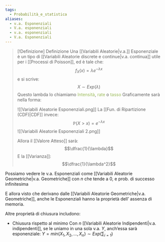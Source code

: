 ```yaml
---
tags:
  - Probabilità_e_statistica
aliases:
  - v.a. Esponenziali
  - V.a. esponenziali
  - v.a. esponenziali
  - V.a. Esponenziali
---
```

>[!Definizione]  Definizione
>Una [[Variabili Aleatorie|v.a.]] Esponenziale è un tipo di [[Variabili Aleatorie discrete e continue|v.a. continua]] utile per i [[Processi di Poisson]], ed è tale che:
>$$f_{X}(x)=\lambda e^{-\lambda x}$$
>e si scrive:
>$$X\sim Exp(\lambda)$$
>Questo lambda lo chiamiamo <font color="#9bbb59">Intensità</font>, <font color="#9bbb59">rate</font> o <font color="#9bbb59">tasso</font>
>Graficamente sarà nella forma:
>
>![[Variabili Aleatorie Esponenziali.png]]
>La [[Fun. di Ripartizione (CDF)|CDF]] invece:
>$$\mathbb{P}(X>x)=e^{-\lambda x}$$
>![[Variabili Aleatorie Esponenziali 2.png]]
>
>Allora il [[Valore Atteso]] sarà:
>$$\dfrac{1}{\lambda}$$
>E la [[Varianza]]:
>$$\dfrac{1}{\lambda^2}$$


Possiamo vedere le v.a. Esponenziali come [[Variabili Aleatorie Geometriche|v.a. Geometriche]] con $n$ che tende a 0, e prob. di successo infinitesima

E allora visto che derivano dalle [[Variabili Aleatorie Geometriche|v.a. Geometriche]], anche le Esponenziali hanno la proprietà dell’ assenza di memoria.

Altre proprietà di chiusura includono:

- Chiusura rispetto al minimo
	Con $n$ [[Variabili Aleatorie Indipendenti|v.a. indipendenti]], se le uniamo in una sola v.a. $Y$, anch’essa sarà esponenziale:
	$Y=min\{X_{1},X_{2},\dots,X_{n}\}\sim Exp\left( \sum_{i=1} \right)$